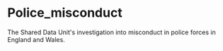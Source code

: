 # Police_misconduct
The Shared Data Unit's investigation into misconduct in police forces in England and Wales.
